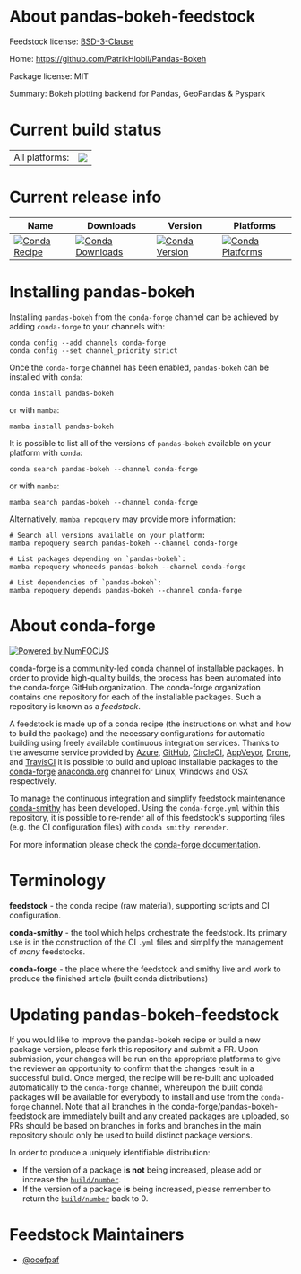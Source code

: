 About pandas-bokeh-feedstock
============================

Feedstock license: [BSD-3-Clause](https://github.com/conda-forge/pandas-bokeh-feedstock/blob/main/LICENSE.txt)

Home: https://github.com/PatrikHlobil/Pandas-Bokeh

Package license: MIT

Summary: Bokeh plotting backend for Pandas, GeoPandas & Pyspark

Current build status
====================


<table><tr><td>All platforms:</td>
    <td>
      <a href="https://dev.azure.com/conda-forge/feedstock-builds/_build/latest?definitionId=21323&branchName=main">
        <img src="https://dev.azure.com/conda-forge/feedstock-builds/_apis/build/status/pandas-bokeh-feedstock?branchName=main">
      </a>
    </td>
  </tr>
</table>

Current release info
====================

| Name | Downloads | Version | Platforms |
| --- | --- | --- | --- |
| [![Conda Recipe](https://img.shields.io/badge/recipe-pandas--bokeh-green.svg)](https://anaconda.org/conda-forge/pandas-bokeh) | [![Conda Downloads](https://img.shields.io/conda/dn/conda-forge/pandas-bokeh.svg)](https://anaconda.org/conda-forge/pandas-bokeh) | [![Conda Version](https://img.shields.io/conda/vn/conda-forge/pandas-bokeh.svg)](https://anaconda.org/conda-forge/pandas-bokeh) | [![Conda Platforms](https://img.shields.io/conda/pn/conda-forge/pandas-bokeh.svg)](https://anaconda.org/conda-forge/pandas-bokeh) |

Installing pandas-bokeh
=======================

Installing `pandas-bokeh` from the `conda-forge` channel can be achieved by adding `conda-forge` to your channels with:

```
conda config --add channels conda-forge
conda config --set channel_priority strict
```

Once the `conda-forge` channel has been enabled, `pandas-bokeh` can be installed with `conda`:

```
conda install pandas-bokeh
```

or with `mamba`:

```
mamba install pandas-bokeh
```

It is possible to list all of the versions of `pandas-bokeh` available on your platform with `conda`:

```
conda search pandas-bokeh --channel conda-forge
```

or with `mamba`:

```
mamba search pandas-bokeh --channel conda-forge
```

Alternatively, `mamba repoquery` may provide more information:

```
# Search all versions available on your platform:
mamba repoquery search pandas-bokeh --channel conda-forge

# List packages depending on `pandas-bokeh`:
mamba repoquery whoneeds pandas-bokeh --channel conda-forge

# List dependencies of `pandas-bokeh`:
mamba repoquery depends pandas-bokeh --channel conda-forge
```


About conda-forge
=================

[![Powered by
NumFOCUS](https://img.shields.io/badge/powered%20by-NumFOCUS-orange.svg?style=flat&colorA=E1523D&colorB=007D8A)](https://numfocus.org)

conda-forge is a community-led conda channel of installable packages.
In order to provide high-quality builds, the process has been automated into the
conda-forge GitHub organization. The conda-forge organization contains one repository
for each of the installable packages. Such a repository is known as a *feedstock*.

A feedstock is made up of a conda recipe (the instructions on what and how to build
the package) and the necessary configurations for automatic building using freely
available continuous integration services. Thanks to the awesome service provided by
[Azure](https://azure.microsoft.com/en-us/services/devops/), [GitHub](https://github.com/),
[CircleCI](https://circleci.com/), [AppVeyor](https://www.appveyor.com/),
[Drone](https://cloud.drone.io/welcome), and [TravisCI](https://travis-ci.com/)
it is possible to build and upload installable packages to the
[conda-forge](https://anaconda.org/conda-forge) [anaconda.org](https://anaconda.org/)
channel for Linux, Windows and OSX respectively.

To manage the continuous integration and simplify feedstock maintenance
[conda-smithy](https://github.com/conda-forge/conda-smithy) has been developed.
Using the ``conda-forge.yml`` within this repository, it is possible to re-render all of
this feedstock's supporting files (e.g. the CI configuration files) with ``conda smithy rerender``.

For more information please check the [conda-forge documentation](https://conda-forge.org/docs/).

Terminology
===========

**feedstock** - the conda recipe (raw material), supporting scripts and CI configuration.

**conda-smithy** - the tool which helps orchestrate the feedstock.
                   Its primary use is in the construction of the CI ``.yml`` files
                   and simplify the management of *many* feedstocks.

**conda-forge** - the place where the feedstock and smithy live and work to
                  produce the finished article (built conda distributions)


Updating pandas-bokeh-feedstock
===============================

If you would like to improve the pandas-bokeh recipe or build a new
package version, please fork this repository and submit a PR. Upon submission,
your changes will be run on the appropriate platforms to give the reviewer an
opportunity to confirm that the changes result in a successful build. Once
merged, the recipe will be re-built and uploaded automatically to the
`conda-forge` channel, whereupon the built conda packages will be available for
everybody to install and use from the `conda-forge` channel.
Note that all branches in the conda-forge/pandas-bokeh-feedstock are
immediately built and any created packages are uploaded, so PRs should be based
on branches in forks and branches in the main repository should only be used to
build distinct package versions.

In order to produce a uniquely identifiable distribution:
 * If the version of a package **is not** being increased, please add or increase
   the [``build/number``](https://docs.conda.io/projects/conda-build/en/latest/resources/define-metadata.html#build-number-and-string).
 * If the version of a package **is** being increased, please remember to return
   the [``build/number``](https://docs.conda.io/projects/conda-build/en/latest/resources/define-metadata.html#build-number-and-string)
   back to 0.

Feedstock Maintainers
=====================

* [@ocefpaf](https://github.com/ocefpaf/)


